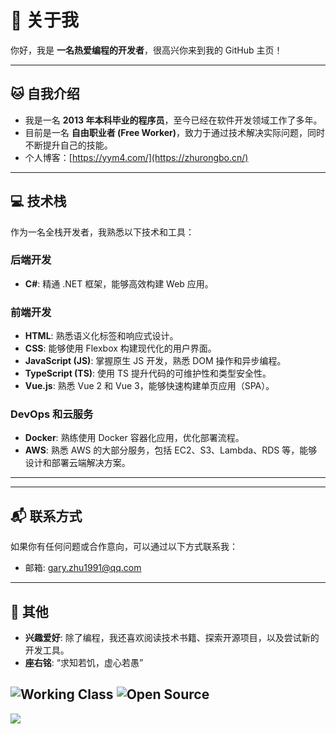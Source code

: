 # 👋 关于我

你好，我是 **一名热爱编程的开发者**，很高兴你来到我的 GitHub 主页！

---

## 🐱 自我介绍

- 我是一名 **2013 年本科毕业的程序员**，至今已经在软件开发领域工作了多年。
- 目前是一名 **自由职业者 (Free Worker)**，致力于通过技术解决实际问题，同时不断提升自己的技能。
- 个人博客：[https://yym4.com/](https://zhurongbo.cn/)

---

## 💻 技术栈

作为一名全栈开发者，我熟悉以下技术和工具：

### 后端开发
- **C#**: 精通 .NET 框架，能够高效构建 Web 应用。

### 前端开发
- **HTML**: 熟悉语义化标签和响应式设计。
- **CSS**: 能够使用 Flexbox 构建现代化的用户界面。
- **JavaScript (JS)**: 掌握原生 JS 开发，熟悉 DOM 操作和异步编程。
- **TypeScript (TS)**: 使用 TS 提升代码的可维护性和类型安全性。
- **Vue.js**: 熟悉 Vue 2 和 Vue 3，能够快速构建单页应用（SPA）。

### DevOps 和云服务
- **Docker**: 熟练使用 Docker 容器化应用，优化部署流程。
- **AWS**: 熟悉 AWS 的大部分服务，包括 EC2、S3、Lambda、RDS 等，能够设计和部署云端解决方案。

---

<!-- ## 🚀 项目经验

虽然这里没有列出具体的项目，但我会在未来更新一些个人项目的介绍和代码。如果你对某些技术感兴趣，欢迎关注我的仓库动态！ -->

---

## 📬 联系方式

如果你有任何问题或合作意向，可以通过以下方式联系我：
- 邮箱: gary.zhu1991@qq.com

---

## 🌟 其他

- **兴趣爱好**: 除了编程，我还喜欢阅读技术书籍、探索开源项目，以及尝试新的开发工具。
- **座右铭**: “求知若饥，虚心若愚”
  
![Working Class](https://img.shields.io/badge/-Working%20Class-blue)
![Open Source](https://img.shields.io/badge/-Open%20Source-brightgreen)
---

![](https://komarev.com/ghpvc/?username=zhurongbo111&color=0d6efd)
